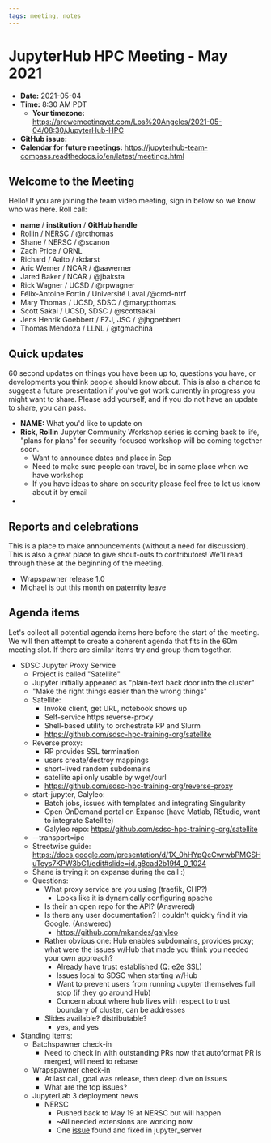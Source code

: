 ```yaml
---
tags: meeting, notes
---
```


# JupyterHub HPC Meeting - May 2021

- **Date:** 2021-05-04
- **Time:** 8:30 AM PDT
  - **Your timezone:** https://arewemeetingyet.com/Los%20Angeles/2021-05-04/08:30/JupyterHub-HPC
- **GitHub issue:**
- **Calendar for future meetings:** https://jupyterhub-team-compass.readthedocs.io/en/latest/meetings.html

## Welcome to the Meeting

Hello! If you are joining the team video meeting, sign in below so we know who was here. Roll call:

- **name** / **institution** / **GitHub handle**
- Rollin / NERSC / @rcthomas
- Shane / NERSC / @scanon
- Zach Price / ORNL
- Richard / Aalto / rkdarst
- Aric Werner / NCAR / @aawerner
- Jared Baker / NCAR / @jbaksta
- Rick Wagner / UCSD / @rpwagner
- Félix-Antoine Fortin / Université Laval /@cmd-ntrf
- Mary Thomas / UCSD, SDSC / @marypthomas
- Scott Sakai / UCSD, SDSC / @scottsakai
- Jens Henrik Goebbert / FZJ, JSC / @jhgoebbert
- Thomas Mendoza / LLNL / @tgmachina

## Quick updates

60 second updates on things you have been up to, questions you have, or developments you think people should know about. This is also a chance to suggest a future presentation if you've got work currently in progress you might want to share. Please add yourself, and if you do not have an update to share, you can pass.

- **NAME:** What you'd like to update on
- **Rick, Rollin** Jupyter Community Workshop series is coming back to life, "plans for plans" for security-focused workshop will be coming together soon.
    - Want to announce dates and place in Sep
    - Need to make sure people can travel, be in same place when we have workshop
    - If you have ideas to share on security please feel free to let us know about it by email
- 

## Reports and celebrations

This is a place to make announcements (without a need for discussion). This is also a great place to give shout-outs to contributors! We'll read through these at the beginning of the meeting.

- Wrapspawner release 1.0
- Michael is out this month on paternity leave

## Agenda items

Let's collect all potential agenda items here before the start of the meeting. We will then attempt to create a coherent agenda that fits in the 60m meeting slot. If there are similar items try and group them together.

- SDSC Jupyter Proxy Service
    - Project is called "Satellite"
    - Jupyter initially appeared as "plain-text back door into the cluster"
    - "Make the right things easier than the wrong things"
    - Satellite:
        - Invoke client, get URL, notebook shows up
        - Self-service https reverse-proxy
        - Shell-based utility to orchestrate RP and Slurm
        - https://github.com/sdsc-hpc-training-org/satellite
    - Reverse proxy:
        - RP provides SSL termination
        - users create/destroy mappings
        - short-lived random subdomains
        - satellite api only usable by wget/curl
        - https://github.com/sdsc-hpc-training-org/reverse-proxy
    - start-jupyter, Galyleo:
        - Batch jobs, issues with templates and integrating Singularity
        - Open OnDemand portal on Expanse (have Matlab, RStudio, want to integrate Satellite)
        - Galyleo repo: https://github.com/sdsc-hpc-training-org/satellite
    - --transport=ipc
    - Streetwise guide: https://docs.google.com/presentation/d/1X_0hHYpQcCwrwbPMGSHuTeys7KPW3bC1/edit#slide=id.g8cad2b19f4_0_1024
    - Shane is trying it on expanse during the call :)
    - Questions:
        - What proxy service are you using (traefik, CHP?)
            - Looks like it is dynamically configuring apache
        - Is their an open repo for the API? (Answered)
        - Is there any user documentation?  I couldn't quickly find it via Google. (Answered)
            - https://github.com/mkandes/galyleo
        - Rather obvious one: Hub enables subdomains, provides proxy; what were the issues w/Hub that made you think you needed your own approach?
            - Already have trust established (Q: e2e SSL)
            - Issues local to SDSC when starting w/Hub
            - Want to prevent users from running Jupyter themselves full stop (if they go around Hub)
            - Concern about where hub lives with respect to trust boundary of cluster, can be addresses
        - Slides available? distributable?
            - yes, and yes
- Standing Items:
    - Batchspawner check-in
        - Need to check in with outstanding PRs now that autoformat PR is merged, will need to rebase
    - Wrapspawner check-in
        - At last call, goal was release, then deep dive on issues
        - What are the top issues?
    - JupyterLab 3 deployment news
        - NERSC
            - Pushed back to May 19 at NERSC but will happen
            - ~All needed extensions are working now
            - One [issue](https://github.com/jupyter-server/jupyter_server/issues/495) found and fixed in jupyter_server
